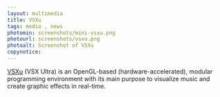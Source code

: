 ```yaml
---
layout: multimedia
title: VSXu
tags: media , news
photomin: screenshots/mini-vsxu.png
photourl: screenshots/vsxu.png
photoalt: Screenshot of VSXu
copynotice:
---
```


[VSXu](http://www.vsxu.com/) (VSX Ultra) is an OpenGL-based 
(hardware-accelerated), modular programming environment with its main purpose 
to visualize music and create graphic effects in real-time.

